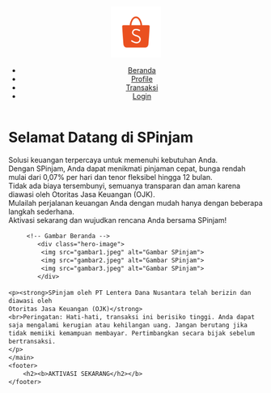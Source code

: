 <head>
    <title>SPinjam</title>
    <link rel="stylesheet" href="style.css">
</head>
<body>
    <header>
        <img src="logospinjam.webp" alt="Logo SPinjam" width="100"> 
        <nav>
            <ul>
                <li><a href="index.html">Beranda</a></li>
                <li><a href="profile.html">Profile</a></li>
                <li><a href="transaksi.html">Transaksi</a></li>
                <li><a href="login.html">Login</a></li>
            </ul>
        </nav>
    </header>
    <main>
        <h1>Selamat Datang di SPinjam</h1>
        <p>Solusi keuangan terpercaya untuk memenuhi kebutuhan Anda.
            <br>Dengan SPinjam, Anda dapat menikmati pinjaman cepat, bunga rendah mulai dari 0,07% per hari dan tenor fleksibel hingga 12 bulan.
            <br>Tidak ada biaya tersembunyi, semuanya transparan dan aman karena diawasi oleh Otoritas Jasa Keuangan (OJK). 
            <br>Mulailah perjalanan keuangan Anda dengan mudah hanya dengan beberapa langkah sederhana. 
            <br>Aktivasi sekarang dan wujudkan rencana Anda bersama SPinjam!
        </p>

         <!-- Gambar Beranda -->
            <div class="hero-image">
             <img src="gambar1.jpeg" alt="Gambar SPinjam">
             <img src="gambar2.jpeg" alt="Gambar SPinjam">
             <img src="gambar3.jpeg" alt="Gambar SPinjam">
            </div>

    <p><strong>SPinjam oleh PT Lentera Dana Nusantara telah berizin dan diawasi oleh
    Otoritas Jasa Keuangan (OJK)</strong>
    <br>Peringatan: Hati-hati, transaksi ini berisiko tinggi. Anda dapat saja mengalami kerugian atau kehilangan uang. Jangan berutang jika tidak memiiki kemampuan membayar. Pertimbangkan secara bijak sebelum bertransaksi.   
    </p>
    </main>
    <footer>
        <h2><b>AKTIVASI SEKARANG</h2></b>
    </footer>
</body>
</html>
